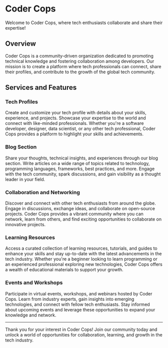 # Coder Cops

Welcome to Coder Cops, where tech enthusiasts collaborate and share their expertise!

## Overview

Coder Cops is a community-driven organization dedicated to promoting technical knowledge and fostering collaboration among developers. Our mission is to create a platform where tech professionals can connect, share their profiles, and contribute to the growth of the global tech community.

## Services and Features

### Tech Profiles

Create and customize your tech profile with details about your skills, experience, and projects. Showcase your expertise to the world and connect with like-minded professionals. Whether you're a software developer, designer, data scientist, or any other tech professional, Coder Cops provides a platform to highlight your skills and achievements.

### Blog Section

Share your thoughts, technical insights, and experiences through our blog section. Write articles on a wide range of topics related to technology, programming languages, frameworks, best practices, and more. Engage with the tech community, spark discussions, and gain visibility as a thought leader in your field.

### Collaboration and Networking

Discover and connect with other tech enthusiasts from around the globe. Engage in discussions, exchange ideas, and collaborate on open-source projects. Coder Cops provides a vibrant community where you can network, learn from others, and find exciting opportunities to collaborate on innovative projects.

### Learning Resources

Access a curated collection of learning resources, tutorials, and guides to enhance your skills and stay up-to-date with the latest advancements in the tech industry. Whether you're a beginner looking to learn programming or an experienced professional exploring new technologies, Coder Cops offers a wealth of educational materials to support your growth.

### Events and Workshops

Participate in virtual events, workshops, and webinars hosted by Coder Cops. Learn from industry experts, gain insights into emerging technologies, and connect with fellow tech enthusiasts. Stay informed about upcoming events and leverage these opportunities to expand your knowledge and network.

---

Thank you for your interest in Coder Cops! Join our community today and unlock a world of opportunities for collaboration, learning, and growth in the tech industry.

